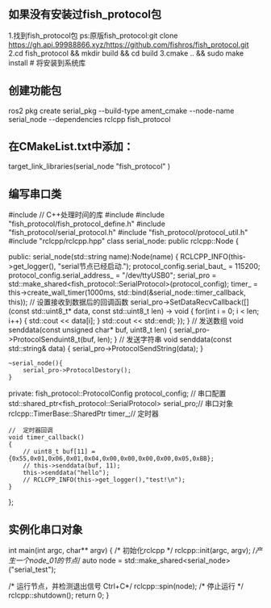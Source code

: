 ## 如果没有安装过fish_protocol包
1.找到fish_protocol包
ps:原版fish_protocol:git clone https://gh.api.99988866.xyz/https://github.com/fishros/fish_protocol.git
2.cd fish_protocol && mkdir build  && cd build
3.cmake .. && sudo make install # 将安装到系统库


## 创建功能包
ros2 pkg create serial_pkg --build-type ament_cmake --node-name serial_node --dependencies rclcpp fish_protocol
## 在CMakeList.txt中添加：
target_link_libraries(serial_node
  "fish_protocol"
)

## 编写串口类
#include <cstdio>
//  C++处理时间的库
#include <chrono>
#include "fish_protocol/fish_protocol_define.h"
#include "fish_protocol/serial_protocol.h"
#include "fish_protocol/protocol_util.h"
#include "rclcpp/rclcpp.hpp"
class serial_node: public rclcpp::Node
{

public:
    serial_node(std::string name):Node(name)
    {
        RCLCPP_INFO(this->get_logger(), "serial节点已经启动.");
        protocol_config.serial_baut_ = 115200;
        protocol_config.serial_address_ = "/dev/ttyUSB0";
        serial_pro = std::make_shared<fish_protocol::SerialProtocol>(protocol_config);
        timer_ = this->create_wall_timer(1000ms, std::bind(&serial_node::timer_callback, this));
        //  设置接收到数据后的回调函数
        serial_pro->SetDataRecvCallback([](const std::uint8_t* data, const std::uint8_t len) -> void
        {
            for(int i = 0; i < len; i++)
            {
                std::cout << data[i];
            }
            std::cout << std::endl;
        });
    }
    //  发送数组
    void senddata(const unsigned char* buf, uint8_t len)
    {
        serial_pro->ProtocolSenduint8_t(buf, len);
    }
    //  发送字符串
    void senddata(const std::string& data)
    {
        serial_pro->ProtocolSendString(data);
    }

    ~serial_node(){
        serial_pro->ProtocolDestory();
    }

private:
    fish_protocol::ProtocolConfig protocol_config;  //  串口配置
    std::shared_ptr<fish_protocol::SerialProtocol> serial_pro;//  串口对象
    rclcpp::TimerBase::SharedPtr timer_;//  定时器

    //  定时器回调
    void timer_callback()
    {
        // uint8_t buf[11] = {0x55,0x01,0x06,0x01,0x04,0x00,0x00,0x00,0x00,0x05,0xBB};
        // this->senddata(buf, 11);
        this->senddata("hello");
        // RCLCPP_INFO(this->get_logger(),"test!\n");
    }
};


## 实例化串口对象
int main(int argc, char** argv) {
  /* 初始化rclcpp  */
  rclcpp::init(argc, argv);
  /*产生一个node_01的节点*/
  auto node = std::make_shared<serial_node>("serial_test");

  /* 运行节点，并检测退出信号 Ctrl+C*/
  rclcpp::spin(node);
  /* 停止运行 */
  rclcpp::shutdown();
  return 0;
}
